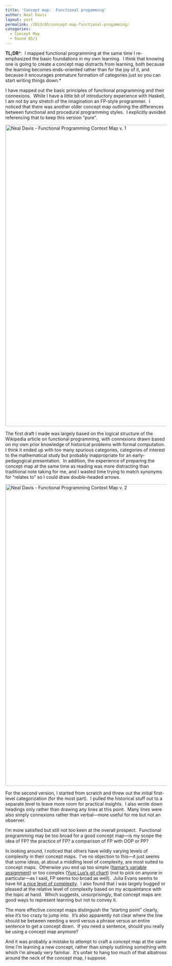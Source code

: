 ```yaml
---
title: 'Concept map:  Functional progamming'
author: Neal Davis
layout: post
permalink: /2013/05/concept-map-functional-progamming/
categories:
  - Concept Map
  - Round 05/1
---
```

**TL;DR***:  I mapped functional programming at the same time I re-emphasized the basic foundations in my own learning.  I think that knowing one is going to create a concept map distracts from learning, both because the learning becomes ends-oriented rather than for the joy of it, and because it encourages premature formation of categories just so you can start writing things down.*

I have mapped out the basic principles of functional programming and their connexions.  While I have a little bit of introductory experience with Haskell, I am not by any stretch of the imagination an FP-style programmer.  I noticed that there was another older concept map outlining the differences between functional and procedural programming styles.  I explicitly avoided referencing that to keep this version &#8220;pure&#8221;.

[<img class="alignnone size-large wp-image-2904" alt="Neal Davis - Functional Programming Context Map v. 1" src="http://teaching.software-carpentry.org/wp-content/uploads/2013/05/ned-v1-768x1024.png" width="707" height="942" />][1]

The first draft I made was largely based on the logical structure of the Wikipedia article on functional programming, with connexions drawn based on my own prior knowledge of historical problems with formal computation.  I think it ended up with too many spurious categories, categories of interest to the mathematical study but probably inappropriate for an early-pedagogical presentation.  In addition, the experience of preparing the concept map at the same time as reading was more distracting than traditional note taking for me, and I wasted time trying to match synonyms for &#8220;relates to&#8221; so I could draw double-headed arrows.

[<img class="alignnone size-large wp-image-2905" alt="Neal Davis - Functional Programming Context Map v. 2" src="http://teaching.software-carpentry.org/wp-content/uploads/2013/05/ned-v2-768x1024.png" width="707" height="942" />][2]

For the second version, I started from scratch and threw out the initial first-level categorization (for the most part).  I pulled the historical stuff out to a separate level to leave more room for practical insights.  I also wrote down headings only rather than drawing any lines at this point.  Many lines were also simply connexions rather than verbal—more useful for me but not an observer.

I&#8217;m more satisfied but still not too keen at the overall prospect.  Functional programming may be too broad for a good concept map—is my scope the idea of FP? the practice of FP? a comparison of FP with OOP or PP?

In looking around, I noticed that others have wildly varying levels of complexity in their concept maps.  I&#8217;ve no objection to this—it just seems that some ideas, at about a middling level of complexity, are most suited to concept maps.  Otherwise you end up too simple ([Itamar&#8217;s variable assignment][3]) or too complex ([Yuxi Luo&#8217;s git chart][4]) (not to pick on anyone in particular—as I said, FP seems too broad as well).  Julia Evans seems to have hit [a nice level of complexity][5].  I also found that I was largely bugged or pleased at the relative level of complexity based on my acquaintance with the topic at hand.  Which suggests, unsurprisingly, that concept maps are good ways to represent learning but not to convey it.

The more effective concept maps distinguish the &#8220;starting point&#8221; clearly, else it&#8217;s too crazy to jump into.  It&#8217;s also apparently not clear where the line should be between needing a word versus a phrase versus an entire sentence to get a concept down.  If you need a sentence, should you really be using a concept map anymore?

And it was probably a mistake to attempt to craft a concept map at the same time I&#8217;m learning a new concept, rather than simply outlining something with which I&#8217;m already very familiar.  It&#8217;s unfair to hang too much of that albatross around the neck of the concept map, I suppose.

 [1]: http://teaching.software-carpentry.org/wp-content/uploads/2013/05/ned-v1.png
 [2]: http://teaching.software-carpentry.org/wp-content/uploads/2013/05/ned-v2.png
 [3]: http://teaching.software-carpentry.org/2013/05/25/python-variables-a-diagram-that-is-not-a-concept-map/
 [4]: http://teaching.software-carpentry.org/2013/05/25/the-soul-of-gitabout-the-dot-git-dirconcept-map/
 [5]: http://teaching.software-carpentry.org/2013/05/28/concept-map-conditionals-booleans-in-python/